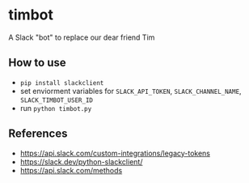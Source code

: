 # timbot
A Slack "bot" to replace our dear friend Tim

## How to use 
- `pip install slackclient`
- set enviorment variables for `SLACK_API_TOKEN`, `SLACK_CHANNEL_NAME`, `SLACK_TIMBOT_USER_ID`
- run `python timbot.py`

## References
- https://api.slack.com/custom-integrations/legacy-tokens
- https://slack.dev/python-slackclient/
- https://api.slack.com/methods 
